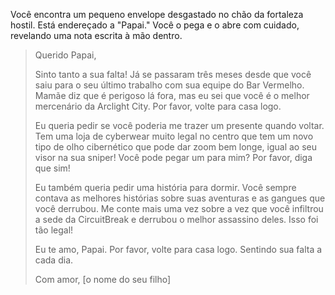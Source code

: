 Você encontra um pequeno envelope desgastado no chão da fortaleza hostil. Está endereçado a "Papai." Você o pega e o abre com cuidado, revelando uma nota escrita à mão dentro.

> Querido Papai,
>
> Sinto tanto a sua falta! Já se passaram três meses desde que você saiu para o seu último trabalho com sua equipe do Bar Vermelho. Mamãe diz que é perigoso lá fora, mas eu sei que você é o melhor mercenário da Arclight City. Por favor, volte para casa logo.
>
> Eu queria pedir se você poderia me trazer um presente quando voltar. Tem uma loja de cyberwear muito legal no centro que tem um novo tipo de olho cibernético que pode dar zoom bem longe, igual ao seu visor na sua sniper! Você pode pegar um para mim? Por favor, diga que sim!
>
> Eu também queria pedir uma história para dormir. Você sempre contava as melhores histórias sobre suas aventuras e as gangues que você derrubou. Me conte mais uma vez sobre a vez que você infiltrou a sede da CircuitBreak e derrubou o melhor assassino deles. Isso foi tão legal!
>
> Eu te amo, Papai. Por favor, volte para casa logo. Sentindo sua falta a cada dia.
>
> Com amor,
> [o nome do seu filho]
